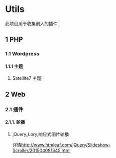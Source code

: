 # Utils

此项目用于收集别人的插件.

## 1 PHP

### 1.1 Wordpress

#### 1.1.1 主题

1. Satellite7 主题 

## 2 Web

### 2.1 插件

#### 2.1.1. 轮播

1. jQuery_Lory,响应式图片轮播

	详情<http://www.htmleaf.com/jQuery/Slideshow-Scroller/201504081645.html>